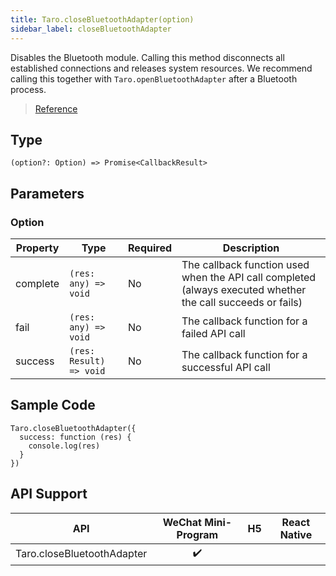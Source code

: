```yaml
---
title: Taro.closeBluetoothAdapter(option)
sidebar_label: closeBluetoothAdapter
---
```


Disables the Bluetooth module. Calling this method disconnects all established connections and releases system resources. We recommend calling this together with `Taro.openBluetoothAdapter` after a Bluetooth process.

> [Reference](https://developers.weixin.qq.com/miniprogram/en/dev/api/device/bluetooth/wx.closeBluetoothAdapter.html)

## Type

```tsx
(option?: Option) => Promise<CallbackResult>
```

## Parameters

### Option

<table>
  <thead>
    <tr>
      <th>Property</th>
      <th>Type</th>
      <th style={{ textAlign: "center"}}>Required</th>
      <th>Description</th>
    </tr>
  </thead>
  <tbody>
    <tr>
      <td>complete</td>
      <td><code>(res: any) =&gt; void</code></td>
      <td style={{ textAlign: "center"}}>No</td>
      <td>The callback function used when the API call completed (always executed whether the call succeeds or fails)</td>
    </tr>
    <tr>
      <td>fail</td>
      <td><code>(res: any) =&gt; void</code></td>
      <td style={{ textAlign: "center"}}>No</td>
      <td>The callback function for a failed API call</td>
    </tr>
    <tr>
      <td>success</td>
      <td><code>(res: Result) =&gt; void</code></td>
      <td style={{ textAlign: "center"}}>No</td>
      <td>The callback function for a successful API call</td>
    </tr>
  </tbody>
</table>

## Sample Code

```tsx
Taro.closeBluetoothAdapter({
  success: function (res) {
    console.log(res)
  }
})
```

## API Support

| API | WeChat Mini-Program | H5 | React Native |
| :---: | :---: | :---: | :---: |
| Taro.closeBluetoothAdapter | ✔️ |  |  |
